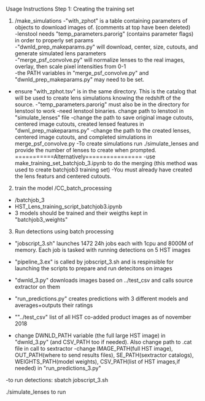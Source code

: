 Usage Instructions
Step 1: Creating the training set
1) /make_simulations
-"with_zphot" is a table containing parameters of objects to download images of. (comments at top have been deleted)                                                                                                            
-lenstool needs  "temp_parameters.parorig" (contains parameter flags) in order to properly set params                                                                                                                           
-"dwnld_prep_makeparams.py" will download, center, size, cutouts, and generate simulated lens parameters                                              
-"merge_psf_convolve.py" will normalize lenses to the real images, overlay, then scale pixel intensities from 0-1                                                   
-the PATH variables in "merge_psf_convolve.py" and "dwnld_prep_makeparams.py" may need to be set.         

- ensure "with_zphot.tsv" is in the same directory. This is the catalog that will be used to create lens simulations knowing the redshift of the source. 
-"temp_parameters.parorig" must also be in the directory for lenstool to work
-need lenstool binaries. change path to lenstool in "simulate_lenses" file
-change the path to save original image cutouts, centered image cutouts, created lensed features in "dwnl_prep_makeparams.py"
-change the path to the created lenses, centered image cutouts, and completed simulations in merge_psf_convolve.py
-To create simulations run ./simulate_lenses and provide the number of lenses to create when prompted.
===========Alternatively================
-use make_training_set_batchjob_3.ipynb to do the merging (this method was used to create batchjob3 training set)
-You must already have created the lens featurs and centered cutouts.

2) train the model /CC_batch_processing
- /batchjob_3
- HST_Lens_training_script_batchjob3.ipynb
- 3 models should be trained and their weigths kept in "batchjob3_weights"

3) Run detections using batch processing
- "jobscript_3.sh" launches 1472 24h jobs each with 1cpu and 8000M of memory. Each job is tasked with running detections on 5 HST images
- "pipeline_3.ex" is called by jobscript_3.sh and is respinsible for launching the scripts to prepare and run detecitons on images
- "dwnld_3.py" downloads images based on ../test_csv and calls source extractor on them
- "run_predictions.py" creates predictions with 3 different models and averages+outputs their ratings 
- ""../test_csv" list of all HST co-added product images as of november 2018

- change DWNLD_PATH variable (the full large HST image) in "dwnld_3.py" (and CSV_PATH too if needed). Also change path to .cat file in call to sextractor
-change IMAGE_PATH(full HST image), OUT_PATH(where to send results files), SE_PATH(sextractor catalogs), WEIGHTS_PATH(model weights), CSV_PATH(list of HST images,if needed) in "run_predictions_3.py"


-to run detections: sbatch jobscript_3.sh










./simulate_lenses to run

